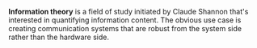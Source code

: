 **Information theory** is a field of study initiated by Claude Shannon that's interested in quantifying information content. The obvious use case is creating communication systems that are robust from the system side rather than the hardware side.